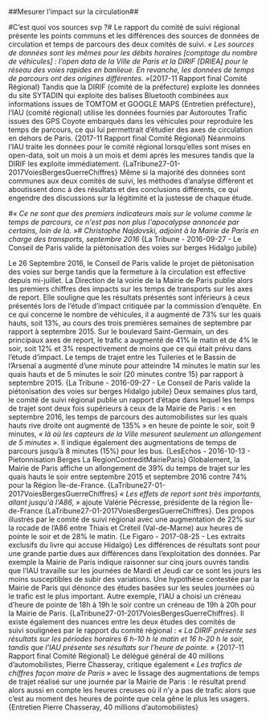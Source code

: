 ##Mesurer l’impact sur la circulation##

#C’est quoi vos sources svp ?#
Le rapport du comité de suivi régional présente les points communs et les différences des sources de données de circulation et temps de parcours des deux comités de suivi. _« Les sources de données sont les mêmes pour les débits horaires [comptage du nombre de véhicules] : l’open data de la Ville de Paris et la DIRIF [DRIEA] pour le réseau des voies rapides en banlieue. En revanche, les données de temps de parcours ont des origines différentes. »_{2017-11 Rapport final Comité Régional} Tandis que la DIRIF (comité de la préfecture) exploite les données du site SYTADIN qui exploite des balises Bluetooth combinées aux informations issues de TOMTOM et GOOGLE MAPS {Entretien préfecture}, l’IAU (comité régional) utilise les données fournies par Autoroutes Trafic issues des GPS Coyote embarqués dans les véhicules pour reproduire les temps de parcours, ce qui lui permettrait d’étudier des axes de circulation en dehors de Paris. {2017-11 Rapport final Comité Régional} Néanmoins l’IAU traite les données pour le comité régional lorsqu’elles sont mises en open-data, soit un mois à un mois et demi après les mesures tandis que la DIRIF les exploite immédiatement. {LaTribune27-01-2017VoiesBergesGuerreChiffres} Même si la majorité des données sont communes aux deux comités de suivi, les méthodes d’analyse diffèrent et aboutissent donc à des résultats et des conclusions différents, ce qui engendre des discussions sur la légitimité et la justesse de chaque étude.

#_« Ce ne sont que des premiers indicateurs mais sur le volume comme le temps de parcours, ce n'est pas non plus l'apocalypse annoncée par certains, loin de là. »_#
*Christophe Najdovski, adjoint à la Mairie de Paris en charge des transports, septembre 2016*
{La Tribune - 2016-09-27 - Le Conseil de Paris valide la piétonisation des voies sur berges Hidalgo jubile}

Le 26 Septembre 2016, le Conseil de Paris valide le projet de piétonisation des voies sur berge tandis que la fermeture à la circulation est effective depuis mi-juillet. La Direction de la voirie de la Mairie de Paris publie alors les premiers chiffres des impacts sur les temps de transports sur les axes de report. Elle souligne que les résultats présentés sont inférieurs à ceux présentés lors de l’étude d’impact critiquée par la commission d’enquête. En ce qui concerne le nombre de véhicules, il a augmenté de 73% sur les quais hauts, soit 13%, au cours des trois premières semaines de septembre par rapport à septembre 2015. Sur le boulevard Saint-Germain, un des principaux axes de report, le trafic a augmenté de 41% le matin et de 4% le soir, soit 12% et 3% respectivement de moins que ce qui était prévu dans l’étude d’impact. Le temps de trajet entre les Tuileries et le Bassin de l’Arsenal a augmenté d’une minute pour atteindre 14 minutes le matin sur les quais hauts et de 5 minutes le soir (20 minutes contre 15) par rapport à septembre 2015. {La Tribune - 2016-09-27 - Le Conseil de Paris valide la piétonisation des voies sur berges Hidalgo jubile} Deux semaines plus tard, le comité de suivi régional publie un rapport d’étape dans lequel les temps de trajet sont deux fois supérieurs à ceux de la Mairie de Paris : « en septembre 2016, les temps de parcours des automobilistes sur les quais hauts rive droite ont augmenté de 135% » en heure de pointe le soir, soit 9 minutes, _« là où les capteurs de la Ville mesurent seulement un allongement de 5 minutes »_. Il indique également des augmentations de temps de parcours jusqu’à 8 minutes (15%) pour les bus. {LesEchos - 2016-10-13 - Pietonnisation Berges La RegionContreditMairieParis} Globalement, la Mairie de Paris affiche un allongement de 39% du temps de trajet sur les quais hauts le soir entre septembre 2015 et septembre 2016 contre 74% pour la Région Île-de-France. {LaTribune27-01-2017VoiesBergesGuerreChiffres} _« Les effets de report sont très importants, allant jusqu'à l'A86, »_ ajoute Valérie Pécresse, présidente de la région Île-de-France {LaTribune27-01-2017VoiesBergesGuerreChiffres}.  Des propos illustrés par le comité de suivi régional avec une augmentation de 22% sur la rocade de l’A86 entre Thiais et Créteil (Val-de-Marne) aux heures de pointe le soir et de 28% le matin. {Le Figaro - 2017-08-25 - Les extraits exclusifs du livre qui accuse Hidalgo}
Les différences de résultats sont pour une grande partie dues aux différences dans l’exploitation des données. Par exemple la Mairie de Paris indique raisonner sur cinq jours ouvrés tandis que l’IAU travaille sur les journées de Mardi et Jeudi car ce sont les jours les moins susceptibles de subir des variations. Une hypothèse contestée par la Mairie de Paris qui dénonce des études basées sur les seules journées où le trafic est le plus important. Autre exemple, l’IAU a choisi un créneau d’heure de pointe de 18h à 19h le soir contre un créneau de 19h à 20h pour la Mairie de Paris. {LaTribune27-01-2017VoiesBergesGuerreChiffres}. Il existe également des nuances entre les deux études des comités de suivi soulignées par le rapport du comité régional : _« La DIRIF présente ses résultats sur les périodes horaires 6 h-10 h le matin et 16 h-20 h le soir, tandis que l’IAU présente ses résultats sur l’heure de pointe. »_ {2017-11 Rapport final Comité Régional} Le délégué général de 40 millions d’automobilistes, Pierre Chasseray, critique également _« Les trafics de chiffres façon maire de Paris »_ avec le lissage des augmentations de temps de trajet réalisé sur une journée par la Mairie de Paris : le résultat prend alors aussi en compte les heures creuses où il n’y a pas de trafic alors que c’est au moment des heures de pointe que cela gêne le plus les usagers. {Entretien Pierre Chasseray, 40 millions d’automobilistes}

